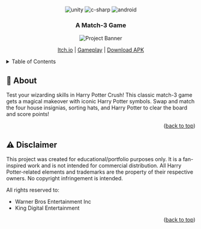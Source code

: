 <!-- Improved compatibility of back to top link: See: https://github.com/othneildrew/Best-README-Template/pull/73 -->

<a name="readme-top"></a>

<!--
*** Thanks for checking out the Best-README-Template. If you have a suggestion
*** that would make this better, please fork the repo and create a pull request
*** or simply open an issue with the tag "enhancement".
*** Don't forget to give the project a star!
*** Thanks again! Now go create something AMAZING! :D
-->

<!-- PROJECT SHIELDS -->
<!--
*** I'm using markdown "reference style" links for readability.
*** Reference links are enclosed in brackets [ ] instead of parentheses ( ).
*** See the bottom of this document for the declaration of the reference variables
*** for contributors-url, forks-url, etc. This is an optional, concise syntax you may use.
*** https://www.markdownguide.org/basic-syntax/#reference-style-links
-->

<div align="center">
  <br />
  <div>
    <img src="https://img.shields.io/badge/Unity-100000?style=for-the-badge&logo=unity&logoColor=white" alt="unity" />
    <img src="https://img.shields.io/badge/C%23-239120?style=for-the-badge&logo=c-sharp&logoColor=white" alt="c-sharp" />
  <img src="https://img.shields.io/badge/Android-24844f?style=for-the-badge&logo=android&logoColor=white" alt="android" />
  </div>
  <h3 align="center">A Match-3 Game</h3>
  <img src="https://i.imgur.com/dmv4Fk4.png" alt="Project Banner">
  </br>
  
  <a href="https://labibz.itch.io/harry-potter-crush">Itch.io</a> |
  <a href="https://youtu.be/1ohtuWkVRl4">Gameplay</a> |
  <a href="https://github.com/LabibZ/Match3Game/releases/download/Latest/HarryPotterCrush.apk">Download APK</a>
  
</div>

<!-- TABLE OF CONTENTS -->
<details>
  <summary>Table of Contents</summary>
  <ol>
    <li>
      <a href="#🤖-about">About</a>
    </li>
    <li><a href="#🌟-acknowledgments">Acknowledgments</a></li>
  </ol>
</details>

<!-- ABOUT THE PROJECT -->

## 🤖 About

Test your wizarding skills in Harry Potter Crush! This classic match-3 game gets a magical makeover with iconic Harry Potter symbols. Swap and match the four house insignias, sorting hats, and Harry Potter to clear the board and score points!

<p align="right">(<a href="#readme-top">back to top</a>)</p>

<!-- ACKNOWLEDGMENTS -->

## ⚠️ Disclaimer

This project was created for educational/portfolio purposes only. It is a fan-inspired work and is not intended for commercial distribution. All Harry Potter-related elements and trademarks are the property of their respective owners. No copyright infringement is intended.

All rights reserved to:

- Warner Bros Entertainment Inc
- King Digital Entertainment

<p align="right">(<a href="#readme-top">back to top</a>)</p>
